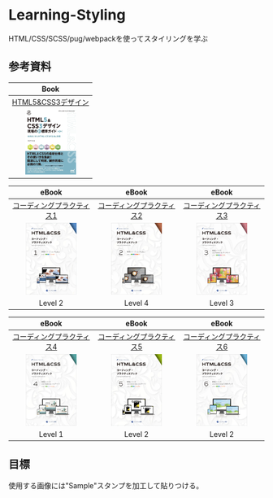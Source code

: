 # Learning-Styling

HTML/CSS/SCSS/pug/webpackを使ってスタイリングを学ぶ

## 参考資料

|Book|
|:---:|
|[HTML5&CSS3デザイン](https://ebisu.com/html5-css3-practical-design-guide-2/)|
|<img alt="Gatsby" src="./static/books.webp" width="100"  alt="book"/>|

|eBook|eBook|eBook|
|:---:|:---:|:---:|
[コーディングプラクティス1](https://ep.ebisu.com/practice01/)|[コーディングプラクティス2](https://ep.ebisu.com/practice02/)|[コーディングプラクティス3](https://ep.ebisu.com/practice03/)|
|<img alt="Gatsby" src="./static/practice01-cover.webp" width="100"  alt="ebook1"/>|<img alt="Gatsby" src="./static/practice02-cover.webp" width="100"  alt="ebook2"/>|<img alt="Gatsby" src="./static/practice03-cover.webp" width="100"  alt="ebook3"/>|
|Level 2|Level 4|Level 3|

|eBook|eBook|eBook|
|:---:|:---:|:---:|
[コーディングプラクティス4](https://ep.ebisu.com/practice04/)|[コーディングプラクティス5](https://ep.ebisu.com/practice05/)|[コーディングプラクティス6](https://ep.ebisu.com/practice06/)|
|<img alt="Gatsby" src="./static/practice04-cover.webp" width="100"  alt="ebook4"/>|<img alt="Gatsby" src="./static/practice05-cover.webp" width="100"  alt="ebook5"/>|<img alt="Gatsby" src="./static/practice06-cover.webp" width="100"  alt="ebook6"/>|
|Level 1|Level 2|Level 2|

## 目標

使用する画像には"Sample"スタンプを加工して貼りつける。
